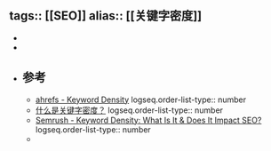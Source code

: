 tags:: [[SEO]]
alias:: [[关键字密度]]
---

-
-
- ## 参考
	- [ahrefs - Keyword Density](https://ahrefs.com/seo/glossary/keyword-density)
	  logseq.order-list-type:: number
	- [什么是关键字密度？](https://seoset.cc/what-is-keyword-density.html)
	  logseq.order-list-type:: number
	- [Semrush - Keyword Density: What Is It & Does It Impact SEO?](https://www.semrush.com/blog/keyword-density/)
	  logseq.order-list-type:: number
	-
